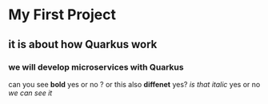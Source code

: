 # My First Project
## it is about how Quarkus work 
### we will develop microservices with Quarkus

can you see **bold** yes or no ?
or this also  __diffenet__ yes?
*is that italic* yes or no _we can see it_
